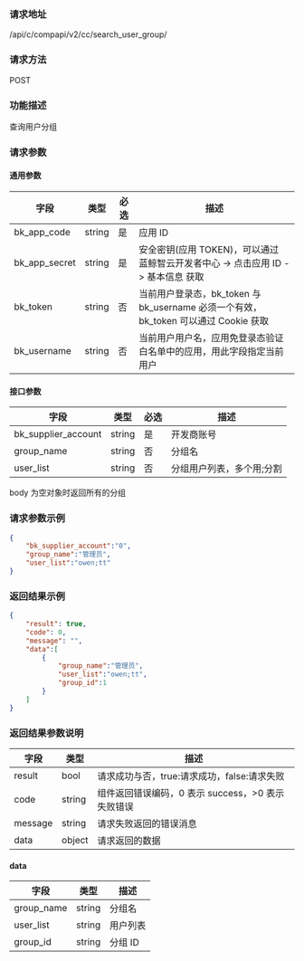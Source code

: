 
### 请求地址

/api/c/compapi/v2/cc/search_user_group/



### 请求方法

POST


### 功能描述

查询用户分组

### 请求参数


#### 通用参数

| 字段 | 类型 | 必选 | 描述 |
|-----------|------------|--------|------------|
| bk_app_code  | string    | 是 | 应用 ID     |
| bk_app_secret| string    | 是 | 安全密钥(应用 TOKEN)，可以通过 蓝鲸智云开发者中心 -&gt; 点击应用 ID -&gt; 基本信息 获取 |
| bk_token     | string    | 否 | 当前用户登录态，bk_token 与 bk_username 必须一个有效，bk_token 可以通过 Cookie 获取 |
| bk_username  | string    | 否 | 当前用户用户名，应用免登录态验证白名单中的应用，用此字段指定当前用户 |

#### 接口参数

| 字段                 | 类型      | 必选   | 描述                     |
|----------------------|------------|--------|---------------------------|
| bk_supplier_account  | string     | 是     | 开发商账号                |
| group_name           | string     | 否     | 分组名                    |
| user_list            | string     | 否     | 分组用户列表，多个用;分割 |

body 为空对象时返回所有的分组

### 请求参数示例

```json
{
    "bk_supplier_account":"0",
    "group_name":"管理员",
    "user_list":"owen;tt"
}
```

### 返回结果示例

```json
{
    "result": true,
    "code": 0,
    "message": "",
    "data":[
        {
            "group_name":"管理员",
            "user_list":"owen;tt",
            "group_id":1
        }
    ]
}
```

### 返回结果参数说明

| 字段      | 类型      | 描述      |
|-----------|-----------|-----------|
| result    | bool      | 请求成功与否，true:请求成功，false:请求失败 |
| code      | string    | 组件返回错误编码，0 表示 success，>0 表示失败错误 |
| message   | string    | 请求失败返回的错误消息 |
| data      | object    | 请求返回的数据 |

#### data

| 字段          | 类型      | 描述     |
|---------------|-----------|----------|
| group_name    | string    | 分组名   |
| user_list     | string    | 用户列表 |
| group_id      | string    | 分组 ID   |
